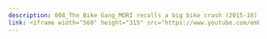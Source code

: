 ```yaml
---
description: 008_The Bike Gang_MORI recalls a big bike crash (2015-18) - with John Kamicha
link: <iframe width="560" height="315" src="https://www.youtube.com/embed/r6iaGKwtEz8?si=KawzqqY1e4Xdc2v7" title="YouTube video player" frameborder="0" allow="accelerometer; autoplay; clipboard-write; encrypted-media; gyroscope; picture-in-picture; web-share" referrerpolicy="strict-origin-when-cross-origin" allowfullscreen></iframe>
---
```

